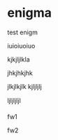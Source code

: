 # enigma
test enigm

iuioiuoiuo


kjkjljlkla

jhkjhkjhk


jlkjlkjlk
kjljljlj


ljljljljl


fw1


fw2
